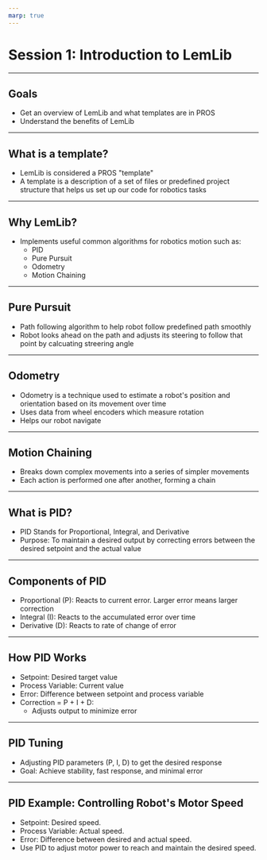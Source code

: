```yaml
---
marp: true
---
```


# **Session 1: Introduction to LemLib**

---

## Goals

* Get an overview of LemLib and what templates are in PROS
* Understand the benefits of LemLib

---

## What is a template?

* LemLib is considered a PROS "template"
* A template is a description of a set of files or predefined project structure that helps us set up our code for robotics tasks

---

## Why LemLib?

* Implements useful common algorithms for robotics motion such as:
  * PID
  * Pure Pursuit
  * Odometry
  * Motion Chaining

---

## Pure Pursuit

* Path following algorithm to help robot follow predefined path smoothly
* Robot looks ahead on the path and adjusts its steering to follow that point by calcuating streering angle

---

## Odometry

* Odometry is a technique used to estimate a robot's position and orientation based on its movement over time
* Uses data from wheel encoders which measure rotation
* Helps our robot navigate

---

## Motion Chaining

* Breaks down complex movements into a series of simpler movements
* Each action is performed one after another, forming a chain

---

## What is PID?

* PID Stands for Proportional, Integral, and Derivative
* Purpose: To maintain a desired output by correcting errors between the desired setpoint and the actual value

---

## Components of PID

* Proportional (P): Reacts to current error. Larger error means larger correction
* Integral (I): Reacts to the accumulated error over time
* Derivative (D): Reacts to rate of change of error

---

## How PID Works

* Setpoint: Desired target value
* Process Variable: Current value
* Error: Difference between setpoint and process variable
* Correction = P + I + D:
  * Adjusts output to minimize error

---

## PID Tuning

* Adjusting PID parameters (P, I, D) to get the desired response
* Goal: Achieve stability, fast response, and minimal error

---

## PID Example: Controlling Robot's Motor Speed

* Setpoint: Desired speed.
* Process Variable: Actual speed.
* Error: Difference between desired and actual speed.
* Use PID to adjust motor power to reach and maintain the desired speed. 